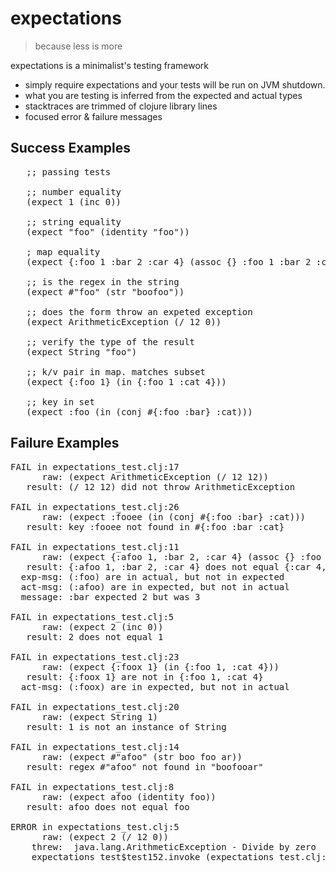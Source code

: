 # expectations

> because less is more

expectations is a minimalist's testing framework

 *  simply require expectations and your tests will be run on JVM shutdown.
 *  what you are testing is inferred from the expected and actual types
 *  stacktraces are trimmed of clojure library lines
 *  focused error & failure messages

## Success Examples
<pre>   ;; passing tests

   ;; number equality
   (expect 1 (inc 0))

   ;; string equality
   (expect "foo" (identity "foo"))	

   ; map equality
   (expect {:foo 1 :bar 2 :car 4} (assoc {} :foo 1 :bar 2 :car 4))

   ;; is the regex in the string
   (expect #"foo" (str "boofoo"))

   ;; does the form throw an expeted exception
   (expect ArithmeticException (/ 12 0))

   ;; verify the type of the result
   (expect String "foo")

   ;; k/v pair in map. matches subset
   (expect {:foo 1} (in {:foo 1 :cat 4}))

   ;; key in set
   (expect :foo (in (conj #{:foo :bar} :cat)))</pre>

## Failure Examples
<pre>FAIL in expectations_test.clj:17
      raw: (expect ArithmeticException (/ 12 12))
   result: (/ 12 12) did not throw ArithmeticException

FAIL in expectations_test.clj:26
      raw: (expect :fooee (in (conj #{:foo :bar} :cat)))
   result: key :fooee not found in #{:foo :bar :cat}

FAIL in expectations_test.clj:11
      raw: (expect {:afoo 1, :bar 2, :car 4} (assoc {} :foo 1 :bar 3 :car 4))
   result: {:afoo 1, :bar 2, :car 4} does not equal {:car 4, :bar 3, :foo 1}
  exp-msg: (:foo) are in actual, but not in expected
  act-msg: (:afoo) are in expected, but not in actual
  message: :bar expected 2 but was 3

FAIL in expectations_test.clj:5
      raw: (expect 2 (inc 0))
   result: 2 does not equal 1

FAIL in expectations_test.clj:23
      raw: (expect {:foox 1} (in {:foo 1, :cat 4}))
   result: {:foox 1} are not in {:foo 1, :cat 4}
  act-msg: (:foox) are in expected, but not in actual

FAIL in expectations_test.clj:20
      raw: (expect String 1)
   result: 1 is not an instance of String

FAIL in expectations_test.clj:14
      raw: (expect #"afoo" (str boo foo ar))
   result: regex #"afoo" not found in "boofooar"

FAIL in expectations_test.clj:8
      raw: (expect afoo (identity foo))
   result: afoo does not equal foo

ERROR in expectations_test.clj:5
      raw: (expect 2 (/ 12 0))
    threw:  java.lang.ArithmeticException - Divide by zero
    expectations_test$test152.invoke (expectations_test.clj:5)</pre>